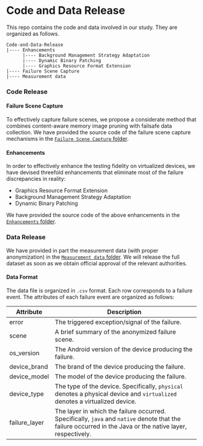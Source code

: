# Code and Data Release

This repo contains the code and data involved in our study.
They are organized as follows.

```
Code-and-Data-Release
|---- Enhancements
      |---- Background Management Strategy Adaptation
      |---- Dynamic Binary Patching
      |---- Graphics Resource Format Extension
|---- Failure Scene Capture
|---- Measurement data
```

### Code Release

#### Failure Scene Capture

To effectively capture failure scenes, we propose a considerate method that combines content-aware memory image pruning with failsafe data collection.
We have provided the source code of the failure scene capture mechanisms in the [`Failure Scene Capture` folder](https://github.com/Android-Emulation-Testing/Code-and-Data-Release/tree/main/Failure%20Scene%20Capture).

#### Enhancements

In order to effectively enhance the testing fidelity on virtualized devices, we have devised threefold enhancements that eliminate most of the failure discrepancies in reality:

 * Graphics Resource Format Extension
 * Background Management Strategy Adaptation
 * Dynamic Binary Patching

We have provided the source code of the above enhancements in the [`Enhancements` folder](https://github.com/Android-Emulation-Testing/Code-and-Data-Release/tree/main/Enhancements).

### Data Release

We have provided in part the measurement data (with proper anonymization) in the [`Measurement data` folder](https://github.com/Android-Emulation-Testing/Code-and-Data-Release/tree/main/Measurement%20Data). 
We will release the full dataset as soon as we obtain official approval of the relevant authorities.

#### Data Format

The data file is organized in `.csv` format. 
Each row corresponds to a failure event.
The attributes of each failure event are organized as follows:

|  Attribute   | Description  |
|  ----  | ----  |
| error  | The triggered exception/signal of the failure. |
| scene  | A brief summary of the anonymized failure scene. |
| os_version  | The Android version of the device producing the failure. |
| device_brand  | The brand of the device producing the failure. |
| device_model  | The model of the device producing the failure. |
| device_type  | The type of the device. Specifically, `physical` denotes a physical device and `virtualized` denotes a virtualized device. |
| failure_layer  | The layer in which the failure occurred. Specifically, `java` and `native` denote that the failure occurred in the Java or the native layer, respectively. |
